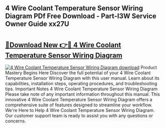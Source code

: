 ## 4 Wire Coolant Temperature Sensor Wiring Diagram PDf Free Download - Part-I3W Service Owner Guide xx27U

# <h2><a href="http://dfoxi0.blite.top/?on=4+Wire+Coolant+Temperature+Sensor+Wiring+Diagram">🔗Download New 👉🔴 4 Wire Coolant Temperature Sensor Wiring Diagram</a></h2>

[![4 Wire Coolant Temperature Sensor Wiring Diagram download](https://i.imgur.com/lujVjoI.png)](http://dfoxi0.blite.top/?on=4+Wire+Coolant+Temperature+Sensor+Wiring+Diagram)
Product Mastery Begins Here Discover the full potential of your 4 Wire Coolant Temperature Sensor Wiring Diagram with this user manual. Learn about its capabilities, installation steps, operating procedures, and troubleshooting tips. Important Notes 4 Wire Coolant Temperature Sensor Wiring Diagram Please take note of any important information throughout this manual. This innovative 4 Wire Coolant Temperature Sensor Wiring Diagram offers a comprehensive suite of features designed to streamline your workflow. We're Here to Help 4 Wire Coolant Temperature Sensor Wiring Diagram. Our customer support team is ready to assist you with any questions or concerns.
